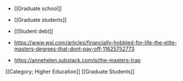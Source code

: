   - [[Graduate school]]
  - [[Graduate students]]
  - [[Student debt]]

  - https://www.wsj.com/articles/financially-hobbled-for-life-the-elite-masters-degrees-that-dont-pay-off-11625752773

  - https://annehelen.substack.com/p/the-masters-trap

[[Category; Higher Education]]
[[Graduate Students]]